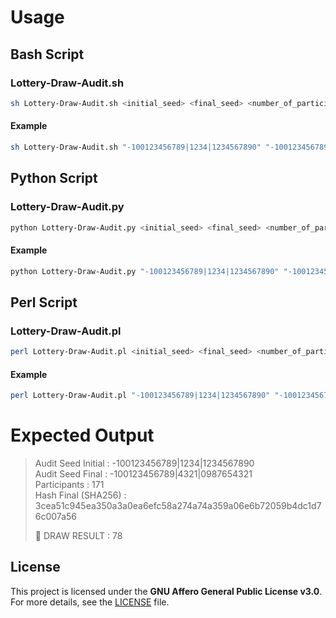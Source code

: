 # Usage
## Bash Script
### Lottery-Draw-Audit.sh
```bash
sh Lottery-Draw-Audit.sh <initial_seed> <final_seed> <number_of_participants> <final_hash>
```
#### Example
```bash
sh Lottery-Draw-Audit.sh "-100123456789|1234|1234567890" "-100123456789|4321|0987654321" 171 "3cea51c945ea350a3a0ea6efc58a274a74a359a06e6b72059b4dc1d76c007a56"
```
## Python Script
### Lottery-Draw-Audit.py
```bash
python Lottery-Draw-Audit.py <initial_seed> <final_seed> <number_of_participants> <final_hash>
```
#### Example
```bash
python Lottery-Draw-Audit.py "-100123456789|1234|1234567890" "-100123456789|4321|0987654321" 171 "3cea51c945ea350a3a0ea6efc58a274a74a359a06e6b72059b4dc1d76c007a56"
```
## Perl Script
### Lottery-Draw-Audit.pl
```bash
perl Lottery-Draw-Audit.pl <initial_seed> <final_seed> <number_of_participants> <final_hash>
```
#### Example
```bash
perl Lottery-Draw-Audit.pl "-100123456789|1234|1234567890" "-100123456789|4321|0987654321" 171 "3cea51c945ea350a3a0ea6efc58a274a74a359a06e6b72059b4dc1d76c007a56"
```
  
# Expected Output
> Audit Seed Initial  : -100123456789|1234|1234567890  
> Audit Seed Final    : -100123456789|4321|0987654321  
> Participants        : 171  
> Hash Final (SHA256) : 3cea51c945ea350a3a0ea6efc58a274a74a359a06e6b72059b4dc1d76c007a56  
>  
> 🎯 DRAW RESULT       : 78  
  
## License
This project is licensed under the **GNU Affero General Public License v3.0**.  
For more details, see the [LICENSE](LICENSE) file.  
